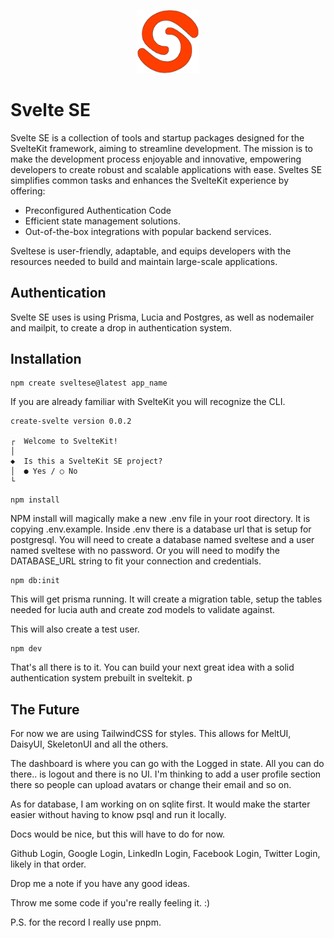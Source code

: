 <p align="center" width="100%">
    <img width="20%" src="./profile/logo.svg"> 
</p>

# Svelte SE

Svelte SE is a collection of tools and startup packages designed for the SvelteKit framework, aiming to streamline development. The mission is to make the development process enjoyable and innovative, empowering developers to create robust and scalable applications with ease. Sveltes SE simplifies common tasks and enhances the SvelteKit experience by offering:

- Preconfigured Authentication Code
- Efficient state management solutions.
- Out-of-the-box integrations with popular backend services.

Sveltese is user-friendly, adaptable, and equips developers with the resources needed to build and maintain large-scale applications.


## Authentication

Svelte SE uses is using Prisma, Lucia and Postgres, as well as nodemailer and mailpit, to create a drop in authentication system.


## Installation

```
npm create sveltese@latest app_name
```
If you are already familiar with SvelteKit you will recognize the CLI.

```
create-svelte version 0.0.2

┌  Welcome to SvelteKit!
│
◆  Is this a SvelteKit SE project?
│  ● Yes / ○ No
└
```

```
npm install
```

NPM install will magically make a new .env file in your root directory.  It is copying .env.example.  Inside .env there is a database url that is setup for postgresql.  You will need to create a database named sveltese and a user named sveltese with no password.  Or you will need to modify the DATABASE_URL string to fit your connection and credentials.

```
npm db:init
```
This will get prisma running.  It will create a migration table, setup the tables needed for lucia auth and create zod models to validate against.

This will also create a test user.

```
npm dev
```

That's all there is to it.  You can build your next great idea with a solid authentication system prebuilt in sveltekit.  p



## The Future

For now we are using TailwindCSS for styles.  This allows for MeltUI, DaisyUI, SkeletonUI and all the others.  

The dashboard is where you can go with the Logged in state.  All you can do there.. is logout and there is no UI.  I'm thinking to add a user profile section there so people can upload avatars or change their email and so on.  

As for database, I am working on on sqlite first.  It would make the starter easier without having to know psql and run it locally.

Docs would be nice, but this will have to do for now.  

Github Login, Google Login, LinkedIn Login, Facebook Login, Twitter Login, likely in that order.   

Drop me a note if you have any good ideas. 

Throw me some code if you're really feeling it.  :)

P.S. for the record I really use pnpm.



